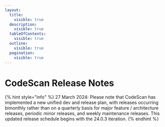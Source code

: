 ```yaml
---
layout:
  title:
    visible: true
  description:
    visible: true
  tableOfContents:
    visible: true
  outline:
    visible: true
  pagination:
    visible: true
---
```


# CodeScan Release Notes

{% hint style="info" %}
27 March 2024: Please note that CodeScan has implemented a new unified dev and release plan, with releases occurring bimonthly rather than on a quarterly basis for major feature / architecture releases, periodic minor releases, and weekly maintenance releases. This updated release schedule begins with the 24.0.3 iteration.
{% endhint %}
